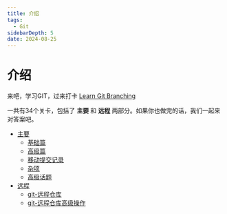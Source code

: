 ```yaml
---
title: 介绍
tags:
  - Git
sidebarDepth: 5
date: 2024-08-25
---
```

# 介绍

来吧，学习GIT，过来打卡 [Learn Git Branching](https://learngitbranching.js.org/?locale=zh_CN)

一共有34个关卡，包括了 **主要** 和 **远程** 两部分。如果你也做完的话，我们一起来对答案吧。

- [主要](./02)
  - [基础篇](./02#基础篇-1-git-commit)
  - [高级篇](./02#高级篇-1-分离head)
  - [移动提交记录](./02#移动提交记录-1-git-cherry-pick)
  - [杂项](./02#杂项-1-只取一个提交记录)
  - [高级话题](./02#高级话题-1-多次rebase)
- [远程](./03)
  - [git-远程仓库](./03#git-远程仓库-1-git-clone)
  - [git-远程仓库高级操作](./03#git-远程仓库高级操作-1-推送主分支)
